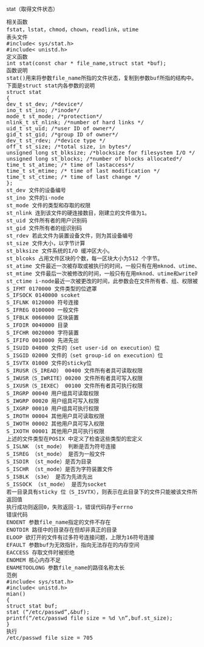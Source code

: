 
stat（取得文件状态）
<pre>相关函数
fstat，lstat，chmod，chown，readlink，utime
表头文件
#include< sys/stat.h>
#include< unistd.h>
定义函数
int stat(const char * file_name,struct stat *buf);
函数说明
stat()用来将参数file_name所指的文件状态，复制到参数buf所指的结构中。
下面是struct stat内各参数的说明
struct stat
{
dev_t st_dev; /*device*/
ino_t st_ino; /*inode*/
mode_t st_mode; /*protection*/
nlink_t st_nlink; /*number of hard links */
uid_t st_uid; /*user ID of owner*/
gid_t st_gid; /*group ID of owner*/
dev_t st_rdev; /*device type */
off_t st_size; /*total size, in bytes*/
unsigned long st_blksize; /*blocksize for filesystem I/O */
unsigned long st_blocks; /*number of blocks allocated*/
time_t st_atime; /* time of lastaccess*/
time_t st_mtime; /* time of last modification */
time_t st_ctime; /* time of last change */
};
st_dev 文件的设备编号
st_ino 文件的i-node
st_mode 文件的类型和存取的权限
st_nlink 连到该文件的硬连接数目，刚建立的文件值为1。
st_uid 文件所有者的用户识别码
st_gid 文件所有者的组识别码
st_rdev 若此文件为装置设备文件，则为其设备编号
st_size 文件大小，以字节计算
st_blksize 文件系统的I/O 缓冲区大小。
st_blcoks 占用文件区块的个数，每一区块大小为512 个字节。
st_atime 文件最近一次被存取或被执行的时间，一般只有在用mknod、utime、read、write与tructate时改变。
st_mtime 文件最后一次被修改的时间，一般只有在用mknod、utime和write时才会改变
st_ctime i-node最近一次被更改的时间，此参数会在文件所有者、组、权限被更改时更新先前所描述的st_mode 则定义了下列数种情况
S_IFMT 0170000 文件类型的位遮罩
S_IFSOCK 0140000 scoket
S_IFLNK 0120000 符号连接
S_IFREG 0100000 一般文件
S_IFBLK 0060000 区块装置
S_IFDIR 0040000 目录
S_IFCHR 0020000 字符装置
S_IFIFO 0010000 先进先出
S_ISUID 04000 文件的（set user-id on execution）位
S_ISGID 02000 文件的（set group-id on execution）位
S_ISVTX 01000 文件的sticky位
S_IRUSR（S_IREAD） 00400 文件所有者具可读取权限
S_IWUSR（S_IWRITE）00200 文件所有者具可写入权限
S_IXUSR（S_IEXEC） 00100 文件所有者具可执行权限
S_IRGRP 00040 用户组具可读取权限
S_IWGRP 00020 用户组具可写入权限
S_IXGRP 00010 用户组具可执行权限
S_IROTH 00004 其他用户具可读取权限
S_IWOTH 00002 其他用户具可写入权限
S_IXOTH 00001 其他用户具可执行权限
上述的文件类型在POSIX 中定义了检查这些类型的宏定义
S_ISLNK （st_mode） 判断是否为符号连接
S_ISREG （st_mode） 是否为一般文件
S_ISDIR （st_mode）是否为目录
S_ISCHR （st_mode）是否为字符装置文件
S_ISBLK （s3e） 是否为先进先出
S_ISSOCK （st_mode） 是否为socket
若一目录具有sticky 位（S_ISVTX），则表示在此目录下的文件只能被该文件所有者、此目录所有者或root来删除或改名。
返回值
执行成功则返回0，失败返回-1，错误代码存于errno
错误代码
ENOENT 参数file_name指定的文件不存在
ENOTDIR 路径中的目录存在但却非真正的目录
ELOOP 欲打开的文件有过多符号连接问题，上限为16符号连接
EFAULT 参数buf为无效指针，指向无法存在的内存空间
EACCESS 存取文件时被拒绝
ENOMEM 核心内存不足
ENAMETOOLONG 参数file_name的路径名称太长
范例
#include< sys/stat.h>
#include< unistd.h>
mian()
{
struct stat buf;
stat (“/etc/passwd”,&buf);
printf(“/etc/passwd file size = %d \n”,buf.st_size);
}
执行
/etc/passwd file size = 705</pre>